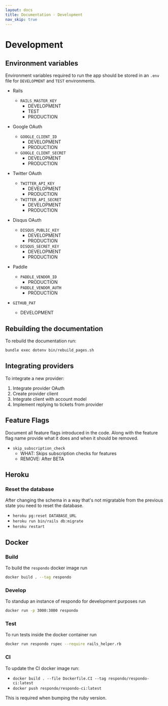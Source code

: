 ```yaml
---
layout: docs
title: Documentation - Development
nav_skip: true
---
```


# Development

## Environment variables

Environment variables required to run the app should be stored in an `.env` file
for `DEVELOPMENT` and `TEST` environments.

- Rails
  - `RAILS_MASTER_KEY`
    - DEVELOPMENT
    - TEST
    - PRODUCTION

- Google OAuth
  - `GOOGLE_CLIENT_ID`
    - DEVELOPMENT
    - PRODUCTION
  - `GOOGLE_CLIENT_SECRET`
    - DEVELOPMENT
    - PRODUCTION

- Twitter OAuth
  - `TWITTER_API_KEY`
    - DEVELOPMENT
    - PRODUCTION
  - `TWITTER_API_SECRET`
    - DEVELOPMENT
    - PRODUCTION

- Disqus OAuth
  - `DISQUS_PUBLIC_KEY`
    - DEVELOPMENT
    - PRODUCTION
  - `DISQUS_SECRET_KEY`
    - DEVELOPMENT
    - PRODUCTION

- Paddle
  - `PADDLE_VENDOR_ID`
    - PRODUCTION
  - `PADDLE_VENDOR_AUTH`
    - PRODUCTION

- `GITHUB_PAT`
  - DEVELOPMENT

## Rebuilding the documentation

To rebuild the documentation run:

```bash
bundle exec dotenv bin/rebuild_pages.sh
```

## Integrating providers

To integrate a new provider:

1. Integrate provider OAuth
1. Create provider client
1. Integrate client with account model
1. Implement replying to tickets from provider

## Feature Flags

Document all feature flags introduced in the code. Along with the feature
flag name provide what it does and when it should be removed.

- `skip_subscription_check`
  - WHAT: Skips subscription checks for features
  - REMOVE: After BETA

## Heroku

### Reset the database

After changing the schema in a way that's not migratable from the previous
state you need to reset the database.

- `heroku pg:reset DATABASE_URL`
- `heroku run bin/rails db:migrate`
- `heroku restart`

## Docker

### Build

To build the `respondo` docker image run

```bash
docker build . --tag respondo
```

### Develop

To standup an instance of respondo for development purposes run

```bash
docker run -p 3000:3000 respondo
```

### Test

To run tests inside the docker container run

```bash
docker run respondo rspec --require rails_helper.rb
```

### CI

To update the CI docker image run:

- `docker build . --file Dockerfile.CI --tag respondo/respondo-ci:latest`
- `docker push respondo/respondo-ci:latest`

This is required when bumping the ruby version.

